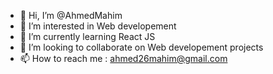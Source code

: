 - 👋 Hi, I’m @AhmedMahim
- 👀 I’m interested in Web developement
- 🌱 I’m currently learning React JS
- 💞️ I’m looking to collaborate on Web developement projects
- 📫 How to reach me : ahmed26mahim@gmail.com

